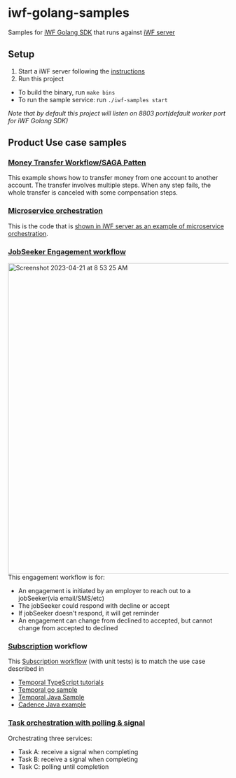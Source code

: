 # iwf-golang-samples

Samples for [iWF Golang SDK](https://github.com/indeedeng/iwf-golang-sdk) that runs
against [iWF server](https://github.com/indeedeng/iwf)

## Setup

1. Start a iWF server following the [instructions](https://github.com/indeedeng/iwf#how-to-run-this-server)
2. Run this project
  * To build the binary, run `make bins` 
  * To run the sample service: run `./iwf-samples start`

_Note that by default this project will listen on 8803 port(default worker port for iWF Golang SDK)_

## Product Use case samples

### [Money Transfer Workflow/SAGA Patten](./workflows/moneytransfer)
This example shows how to transfer money from one account to another account.
The transfer involves multiple steps. When any step fails, the whole transfer is canceled with some compensation steps.

### [Microservice orchestration](./workflows/microservices)
This is the code that is [shown in iWF server as an example of microservice orchestration](https://github.com/indeedeng/iwf#example-microservice-orchestration).

### [JobSeeker Engagement workflow](./workflows/engagement)
<img width="709" alt="Screenshot 2023-04-21 at 8 53 25 AM" src="https://user-images.githubusercontent.com/4523955/233680837-6a6267a0-4b31-419e-87f0-667bb48582d1.png">
This engagement workflow is for: 

* An engagement is initiated by an employer to reach out to a jobSeeker(via email/SMS/etc)
* The jobSeeker could respond with decline or accept
* If jobSeeker doesn't respond, it will get reminder
* An engagement can change from declined to accepted, but cannot change from accepted to declined


### [Subscription](./workflows/subscription) workflow

This [Subscription workflow](https://github.com/indeedeng/iwf-golang-samples/tree/main/workflows/subscription) (with unit tests) is to match the use case described in
* [Temporal TypeScript tutorials](https://learn.temporal.io/tutorials/typescript/subscriptions/)
* [Temporal go sample](https://github.com/temporalio/subscription-workflow-project-template-go)
* [Temporal Java Sample](https://github.com/temporalio/subscription-workflow-project-template-java)
* [Cadence Java example](https://cadenceworkflow.io/docs/concepts/workflows/#example)


### [Task orchestration with polling & signal](./workflows/polling)
Orchestrating three services:
* Task A: receive a signal when completing
* Task B: receive a signal when completing
* Task C: polling until completion